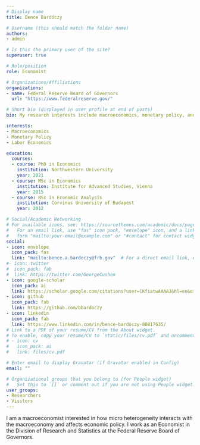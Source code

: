 ```yaml
---
# Display name
title: Bence Bardóczy

# Username (this should match the folder name)
authors:
- admin

# Is this the primary user of the site?
superuser: true

# Role/position
role: Economist

# Organizations/Affiliations
organizations:
- name: Federal Reserve Board of Governors
  url: "https://www.federalreserve.gov/"

# Short bio (displayed in user profile at end of posts)
bio: My research interests include macroeconomics, monetary policy, and labor economics.

interests:
- Macroeconomics
- Monetary Policy
- Labor Economics

education:
  courses:
  - course: PhD in Economics
    institution: Northwestern University
    year: 2021
  - course: MSc in Economics
    institution: Institute for Advanced Studies, Vienna
    year: 2015
  - course: BSc in Economic Analysis
    institution: Corvinus University of Budapest
    year: 2012

# Social/Academic Networking
# For available icons, see: https://sourcethemes.com/academic/docs/page-builder/#icons
#   For an email link, use "fas" icon pack, "envelope" icon, and a link in the
#   form "mailto:your-email@example.com" or "#contact" for contact widget.
social:
- icon: envelope
  icon_pack: fas
  link: "mailto:bence.a.bardoczy@frb.gov"  # For a direct email link, use "mailto:test@example.org".
#- icon: twitter
#  icon_pack: fab
#  link: https://twitter.com/GeorgeCushen
- icon: google-scholar
  icon_pack: ai
  link: https://scholar.google.com/citations?user=CKfiatwAAAAJ&hl=en&oi=ao
- icon: github
  icon_pack: fab
  link: https://github.com/bbardoczy
- icon: linkedin
  icon_pack: fab
  link: https://www.linkedin.com/in/bence-bardóczy-80817635/
# Link to a PDF of your resume/CV from the About widget.
# To enable, copy your resume/CV to `static/files/cv.pdf` and uncomment the lines below.
# - icon: cv
#   icon_pack: ai
#   link: files/cv.pdf

# Enter email to display Gravatar (if Gravatar enabled in Config)
email: ""

# Organizational groups that you belong to (for People widget)
#   Set this to `[]` or comment out if you are not using People widget.
user_groups:
- Researchers
- Visitors
---
```


I am a macroeconomist interested in how micro heterogeneity interacts with the macroeconomy and affects economic policy. I work as an Economist in the Division of Research and Statistics at the Federal Reserve Board of Governors.
